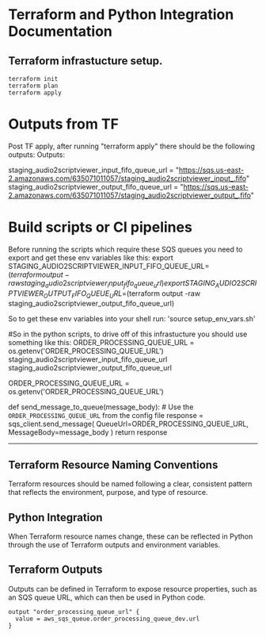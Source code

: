 # Terraform and Python Integration Documentation 

## Terraform infrastucture setup.

```console
terraform init
terraform plan
terraform apply
```

# Outputs from TF
Post TF apply, after running "terraform apply" there should be the following outputs:
Outputs:

staging_audio2scriptviewer_input_fifo_queue_url = "https://sqs.us-east-2.amazonaws.com/635071011057/staging_audio2scriptviewer_input_.fifo"
staging_audio2scriptviewer_output_fifo_queue_url = "https://sqs.us-east-2.amazonaws.com/635071011057/staging_audio2scriptviewer_output_.fifo"

# Build scripts or CI pipelines
Before running the scripts which require these SQS queues you need to export and get these env variables like this:
export STAGING_AUDIO2SCRIPTVIEWER_INPUT_FIFO_QUEUE_URL=$(terraform output -raw staging_audio2scriptviewer_input_fifo_queue_url)
export STAGING_AUDIO2SCRIPTVIEWER_OUTPUT_FIFO_QUEUE_URL=$(terraform output -raw staging_audio2scriptviewer_output_fifo_queue_url)

So to get these env variables into your shell run:
'source setup_env_vars.sh'

#So in the python scripts, to drive off of this infrastucture you should use something like this:
ORDER_PROCESSING_QUEUE_URL = os.getenv('ORDER_PROCESSING_QUEUE_URL')
staging_audio2scriptviewer_input_fifo_queue_url 
staging_audio2scriptviewer_output_fifo_queue_url 

ORDER_PROCESSING_QUEUE_URL = os.getenv('ORDER_PROCESSING_QUEUE_URL')

def send_message_to_queue(message_body):
    # Use the `ORDER_PROCESSING_QUEUE_URL` from the config file
    response = sqs_client.send_message(
        QueueUrl=ORDER_PROCESSING_QUEUE_URL,
        MessageBody=message_body
    )
    return response

---
## Terraform Resource Naming Conventions
Terraform resources should be named following a clear, consistent pattern that reflects the environment, purpose, and type of resource. 

## Python Integration
When Terraform resource names change, these can be reflected in Python through the use of Terraform outputs and environment variables.

## Terraform Outputs
Outputs can be defined in Terraform to expose resource properties, such as an SQS queue URL, which can then be used in Python code.

```hcl
output "order_processing_queue_url" {
  value = aws_sqs_queue.order_processing_queue_dev.url
}

